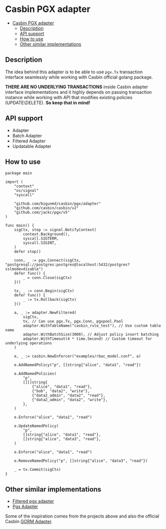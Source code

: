 # Casbin PGX adapter
- [Casbin PGX adapter](#casbin-pgx-adapter)
  - [Description](#description)
  - [API support](#api-support)
  - [How to use](#how-to-use)
  - [Other similar implementations](#other-similar-implementations)

## Description

The idea behind this adapter is to be able to use `pgx.Tx` transaction interface seamlessly while working with Casbin official golang package.

**THERE ARE NO UNDERLYING TRANSACTIONS** inside Casbin adapter interface implementations and it highly depends on passing transaction instance while working with API that modifies existing policies (UPDATE\DELETE). **So keep that in mind!**

## API support

- Adapter
- Batch Adapter
- Filtered Adapter
- Updatable Adapter

## How to use

```golang
package main

import (
	"context"
	"os/signal"
	"syscall"

	"github.com/bigunmd/casbin/pgx/adapter"
	"github.com/casbin/casbin/v2"
	"github.com/jackc/pgx/v5"
)

func main() {
	sigCtx, stop := signal.NotifyContext(
		context.Background(),
		syscall.SIGTERM,
		syscall.SIGINT,
	)
	defer stop()

	conn, _ := pgx.Connect(sigCtx, "postgresql://postgres:postgres@localhost:5432/postgres?sslmode=disable")
	defer func() {
		_ = conn.Close(sigCtx)
	}()

	tx, _ := conn.Begin(sigCtx)
	defer func() {
		_ := tx.Rollback(sigCtx)
	}()

	a, _ := adapter.NewFiltered(
		sigCtx,
		tx, // Can use pgx.Tx, pgx.Conn, pgxpool.Pool
		adapter.WithTableName("casbin_rule_test"), // Use custom table name
		adapter.WithBatchSize(3000), // Adjust policy insert batching
        adapter.WithTimeout(4 * time.Second) // Custom timeout for underlying operations
	)

	e, _ := casbin.NewEnforcer("examples/rbac_model.conf", a)

	e.AddNamedPolicy("p", []string{"alice", "data1", "read"})

	e.AddNamedPolicies(
		"p",
		[][]string{
			{"alice", "data1", "read"},
			{"bob", "data2", "write"},
			{"data2_admin", "data2", "read"},
			{"data2_admin", "data2", "write"},
		},
    )

	e.Enforce("alice", "data1", "read")

	e.UpdateNamedPolicy(
		"p",
		[]string{"alice", "data1", "read"},
		[]string{"alice", "data3", "read"},
	)

	e.Enforce("alice", "data1", "read")

	e.RemoveNamedPolicy("p", []string{"alice", "data3", "read"})

	_ = tx.Commit(sigCtx)
}
```

## Other similar implementations

- [Filtered pgx adapter](https://github.com/pckhoi/casbin-pgx-adapter)
- [Pgx Adapter](https://github.com/cychiuae/casbin-pg-adapter)

Some of the inspiration comes from the projects above and also the official Casbin [GORM Adapter](https://github.com/casbin/gorm-adapter).